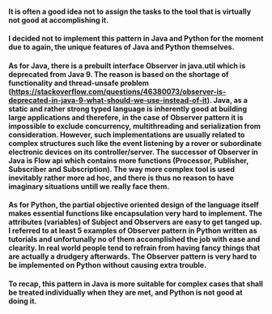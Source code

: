 #### It is often a good idea not to assign the tasks to the tool that is virtually not good at accomplishing it.

#### I decided not to implement this pattern in Java and Python for the moment due to again, the unique features of Java and Python themselves.

#### As for Java, there is a prebuilt interface Observer in java.util which is deprecated from Java 9. The reason is based on the shortage of functionality and thread-unsafe problem (https://stackoverflow.com/questions/46380073/observer-is-deprecated-in-java-9-what-should-we-use-instead-of-it). Java, as a static and rather strong typed language is inherently good at building large applications and therefere, in the case of Observer pattern it is impossible to exclude concurrency, multithreading and serialization from consideration. However, such implementations are usually related to complex structures such like the event listening by a rover or subordinate electronic devices on its controller/server. The successor of Observer in Java is Flow api which contains more functions (Processor, Publisher, Subscriber and Subscription). The way more complex tool is used inevitably rather more ad hoc, and there is thus no reason to have imaginary situations untill we really face them.

#### As for Python, the partial objective oriented design of the language itself makes essential functions like encapsulation very hard to implement. The attributes (variables) of Subject and Observers are easy to get tanged up. I referred to at least 5 examples of Observer pattern in Python written as tutorials and unfortunally no of them accomplished the job with ease and clearity. In real world people tend to refrain from having fancy things that are actually a drudgery afterwards. The Observer pattern is very hard to be implemented on Python without causing extra trouble.

#### To recap, this pattern in Java is more suitable for complex cases that shall be treated individually when they are met, and Python is not good at doing it.

